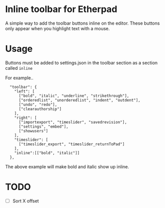 # Inline toolbar for Etherpad

A simple way to add the toolbar buttons inline on the editor.  These buttons only appear when you highlight text with a mouse.

# Usage
Buttons must be added to settings.json in the toolbar section as a section called ``inline``

For example..

```
  "toolbar": {
    "left": [
      ["bold", "italic", "underline", "strikethrough"],
      ["orderedlist", "unorderedlist", "indent", "outdent"],
      ["undo", "redo"],
      ["clearauthorship"]
    ],
    "right": [
      ["importexport", "timeslider", "savedrevision"],
      ["settings", "embed"],
      ["showusers"]
    ],
    "timeslider": [
      ["timeslider_export", "timeslider_returnToPad"]
    ],
    "inline":[["bold", "italic"]]
  },
```

The above example will make bold and italic show up inline.

# TODO
- [ ] Sort X offset

